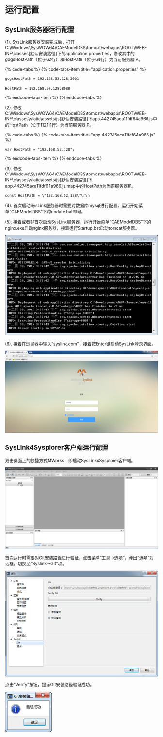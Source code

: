 # 运行配置

## SysLink服务器运行配置

\(1\). SysLink服务器安装完成后，打开C:\Windows\SysWOW64\CAEModelDBS\tomcat\webapps\ROOT\WEB-INF\classes\[默认安装路径\]下的application.properties，修改其中的gogsHostPath（位于62行）和HostPath（位于64行）为当前服务器IP。

{% code-tabs %}
{% code-tabs-item title="application.properties" %}
```text
gogsHostPath = 192.168.52.128:3001

HostPath = 192.168.52.128:8080
```
{% endcode-tabs-item %}
{% endcode-tabs %}

\(2\). 修改C:\Windows\SysWOW64\CAEModelDBS\tomcat\webapps\ROOT\WEB-INF\classes\static\assets\js\[默认安装路径\]下app.442745aca11fdf64a966.js中的HostPath（位于112111行）为当前服务器IP。

{% code-tabs %}
{% code-tabs-item title="app.442745aca11fdf64a966.js" %}
```text
var HostPath = "192.168.52.128";
```
{% endcode-tabs-item %}
{% endcode-tabs %}

\(3\). 修改C:\Windows\SysWOW64\CAEModelDBS\tomcat\webapps\ROOT\WEB-INF\classes\static\assets\js\[默认安装路径\]下app.442745aca11fdf64a966.js.map中的HostPath为当前服务器IP。

```text
const HostPath = \"192.168.52.128\"\r\n
```

\(4\). 首次启动SysLink服务器时需要对数据库mysql进行配置，运行开始菜单“CAEModelDBS”下的update.bat即可。

\(5\). 接着或者非首次启动SysLink服务器，运行开始菜单“CAEModelDBS”下的nginx.exe启动nginx服务器，接着运行Startup.bat启动tomcat服务器。

![&#x542F;&#x52A8;tomcat](../.gitbook/assets/qi-dong-tomcat.png)

\(6\). 接着在浏览器中输入“syslink.com”，接着按Enter键启动SysLink登录界面。

![&#x542F;&#x52A8;SysLink&#x767B;&#x5F55;&#x754C;&#x9762;](../.gitbook/assets/qi-dong-syslink.png)

## SysLink4Sysplorer客户端运行配置

双击桌面上的快捷方式MWorks，即启动SysLink4Sysplorer客户端。

![&#x542F;&#x52A8;&#x5BA2;&#x6237;&#x7AEF;](../.gitbook/assets/qi-dong-mworks.png)

首次运行时需要对Git安装路径进行验证，点击菜单“工具→选项”，弹出“选项”对话框，切换至“Syslink→Git”项。

![git&#x5B89;&#x88C5;&#x8DEF;&#x5F84;&#x9A8C;&#x8BC1;](../.gitbook/assets/git-an-zhuang-lu-jing-yan-zheng.png)

点击“Verify”按钮，提示Git安装路径验证成功。

![git&#x5B89;&#x88C5;&#x8DEF;&#x5F84;&#x9A8C;&#x8BC1;&#x6210;&#x529F;](../.gitbook/assets/git-yan-zheng-cheng-gong.png)

